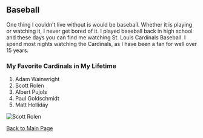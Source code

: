 ## Baseball

One thing I couldn't live without is would be baseball. Whether it is playing or watching it, I never get bored of it. 
I played baseball back in high school and these days you can find me watching St. Louis Cardinals Baseball.
I spend most nights watching the Cardinals, as I have been a fan for well over 15 years. 

### My Favorite Cardinals in My Lifetime

1. Adam Wainwright
2. Scott Rolen 
3. Albert Pujols
4. Paul Goldschmidt
5. Matt Holliday

![Scott Rolen](https://www.google.com/url?sa=i&url=https%3A%2F%2Fwww.stltoday.com%2Fsports%2Fbaseball%2Fprofessional%2Fformer-cardinal-rolen-is-skyrocketing-in-hall-of-fame-esteem%2Farticle_e1e2426b-872f-5bbb-bcc7-87d765edbab4.html&psig=AOvVaw1-aKy2zdECf-aT_ynaRp7z&ust=1620338747722000&source=images&cd=vfe&ved=0CAIQjRxqFwoTCMC2ha_Gs_ACFQAAAAAdAAAAABAD)

[Back to Main Page](README.md)
